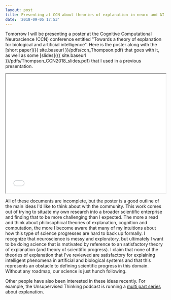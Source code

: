 ```yaml
---
layout: post
title: Presenting at CCN about theories of explanation in neuro and AI
date: '2018-09-05 17:53'
---
```


Tomorrow I will be presenting a poster at the Cognitive Computational Neuroscience (CCN) conference entitled "Towards a theory of explanation for biological and artificial intelligence". Here is the poster along with the [short paper]({{ site.baseurl }}/pdfs/ccn_Thompson.pdf) that goes with it, as well as some [slides]({{ site.baseurl }}/pdfs/Thompson_CCN2018_slides.pdf) that I used in a previous presentation.
<iframe src={{ site.baseurl }}"/pdfs/Thompson_CCN2018_poster.pdf" width="100%" height="375"></iframe>

All of these documents are incomplete, but the poster is a good outline of the main ideas I'd like to think about with the community. This work comes out of trying to situate my own research into a broader scientific enterprise and finding that to be more challenging than I expected. The more a read and think about philosophical theories of explanation, cognition and computation, the more I become aware that many of my intuitions about how this type of science progresses are hard to back up formally. I recognize that neuroscience is messy and exploratory, but ultimately I want to be doing science that is motivated by reference to an satisfactory theory of explanation (and theory of scientific progress). I claim that none of the theories of explanation that I've reviewed are satisfactory for explaining intelligent phenomena in artificial and biological systems and that this represents an obstacle to defining scientific progress in this domain. Without any roadmap, our science is just hunch following.

Other people have also been interested in these ideas recently. For example, the Unsupervised Thinking podcast is running a [multi part series](http://unsupervisedthinkingpodcast.blogspot.com/2018/08/episode-36-what-is-explanation-part-1.html) about explanation.
